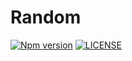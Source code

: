 # Random

[![Npm version](https://badge.fury.io/js/@sirian%2Frandom.svg)](https://www.npmjs.com/package/@sirian/random)
[![LICENSE](https://img.shields.io/badge/License-MIT-yellow.svg)](https://opensource.org/licenses/MIT)


